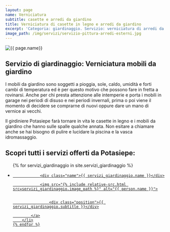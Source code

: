 ```yaml
---
layout: page
name: Verniciatura
subtitle: casette e arredi da giardino
title: Verniciatura di casette in legno e arredi da giardino
excerpt: 'Categoria: giardinaggio. Servizio: verniciatura di arredi da giardino. Potasiepe darà nuova vita alle casette in legno e ai mobili da giardino. A Udine e Gorizia.'
image_path: /img/servizi/servizio-pittura-arredi-esterni.jpg
---
```

<img src="{{ page.image_path }}" alt="{{ page.name}}" title="{{ page.name }}"/>

## Servizio di giardinaggio: Verniciatura mobili da giardino

I mobili da giardino sono soggetti a pioggia, sole, caldo, umidità e forti cambi di temperatura ed è per questo motivo che possono fare in fretta a rovinarsi. Anche per chi presta attenzione alle intemperie e porta i mobili in garage nei periodi di disuso e nei periodi invernali, prima o poi viene il momento di decidere se comprarne di nuovi oppure dare un mano di vernice ai vecchi.

Il girdiniere Potasiepe farà tornare in vita le casette in legno e i mobili da giardino che hanno sulle spalle qualche annata. Non esitare a chiamare anche se hai bisogno di pulire e lucidare la piscina e la vasca idromassaggio.

## Scopri tutti i servizi offerti da Potasiepe:

<div class="list-collection">
<ul>
	{% for servizi_giardinaggio in site.servizi_giardinaggio %}
		<li>
			<a href="{{ site.baseurl }}{{ servizi_giardinaggio.url }}">

				<div class="name">{{ servizi_giardinaggio.name }}</div>

				<img src="{% include relative-src.html src=servizi_giardinaggio.image_path %}" alt="{{ person.name }}">


					<div class="position">{{ servizi_giardinaggio.subtitle }}</div>

			</a>
		</li>
	{% endfor %}

</ul>
</div>
